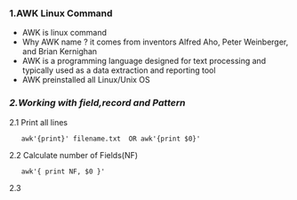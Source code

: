 ### **1.AWK Linux Command**

- AWK is linux command
- Why AWK name ? it comes from inventors Alfred Aho, Peter Weinberger, and Brian Kernighan
- AWK is a programming language designed for text processing and typically used as a data extraction and reporting tool 
- AWK preinstalled all Linux/Unix OS 


### ***2.Working with field,record and Pattern***

 2.1 Print all lines 
     
       awk'{print}' filename.txt  OR awk'{print $0}' 
 
 2.2 Calculate number of Fields(NF)
   
       awk'{ print NF, $0 }'
       
 2.3 
     